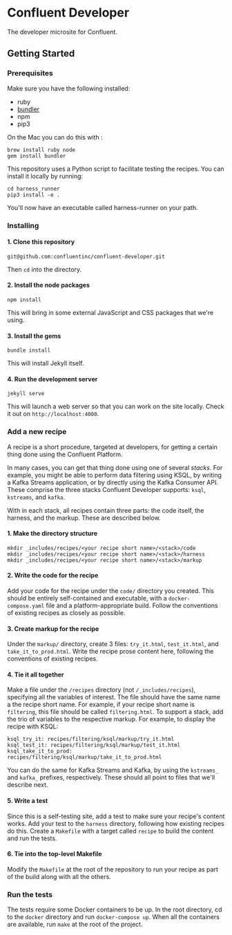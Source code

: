 # Confluent Developer

The developer microsite for Confluent.

## Getting Started

### Prerequisites

Make sure you have the following installed:

- ruby
- [bundler](https://bundler.io/)
- npm
- pip3

On the Mac you can do this with : 

```
brew install ruby node
gem install bundler
```

This repository uses a Python script to facilitate testing the recipes. You can install it locally by running:

```
cd harness_runner
pip3 install -e .
```

You'll now have an executable called harness-runner on your path.

### Installing

#### 1. Clone this repository

```
git@github.com:confluentinc/confluent-developer.git
```

Then `cd` into the directory.

#### 2. Install the node packages

```
npm install
```

This will bring in some external JavaScript and CSS packages that we're using.

#### 3. Install the gems

```
bundle install
```

This will install Jekyll itself.

#### 4. Run the development server

```
jekyll serve
```

This will launch a web server so that you can work on the site locally. Check it out on `http://localhost:4000`.

### Add a new recipe

A recipe is a short procedure, targeted at developers, for getting a certain thing done using the Confluent Platform.

In many cases, you can get that thing done using one of several _stacks_. For example, you might be able to perform data filtering using KSQL, by writing a Kafka Streams application, or by directly using the Kafka Consumer API. These comprise the three stacks Confluent Developer supports: `ksql`, `kstreams`, and `kafka`.

With in each stack, all recipes contain three parts: the code itself, the harness, and the markup. These are described below.

#### 1. Make the directory structure

```
mkdir _includes/recipes/<your recipe short name>/<stack>/code
mkdir _includes/recipes/<your recipe short name>/<stack>/harness
mkdir _includes/recipes/<your recipe short name>/<stack>/markup
```

#### 2. Write the code for the recipe

Add your code for the recipe under the `code/` directory you created. This should be entirely self-contained and executable, with a `docker-compose.yaml` file and a platform-appropriate build. Follow the conventions of existing recipes as closely as possible.

#### 3. Create markup for the recipe

Under the `markup/` directory, create 3 files: `try_it.html`, `test_it.html`, and `take_it_to_prod.html`. Write the recipe prose content here, following the conventions of existing recipes.

#### 4. Tie it all together

Make a file under the `/recipes` directory (not `/_includes/recipes`), specifying all the variables of interest. The file should have the same name a the recipe short name. For example, if your recipe short name is `filtering`, this file should be called `filtering.html`. To support a stack, add the trio of variables to the respective markup. For example, to display the recipe with KSQL:

```
ksql_try_it: recipes/filtering/ksql/markup/try_it.html
ksql_test_it: recipes/filtering/ksql/markup/test_it.html
ksql_take_it_to_prod: recipes/filtering/ksql/markup/take_it_to_prod.html
```

You can do the same for Kafka Streams and Kafka, by using the `kstreams_` and `kafka_` prefixes, respectively. These should all point to files that we'll describe next.

#### 5. Write a test

Since this is a self-testing site, add a test to make sure your recipe's content works. Add your test to the `harness` directory, following how existing recipes do this. Create a `Makefile` with a target called `recipe` to build the content and run the tests.

#### 6. Tie into the top-level Makefile

Modify the `Makefile` at the root of the repository to run your recipe as part of the build along with all the others.

### Run the tests

The tests require some Docker containers to be up. In the root directory, cd to the `docker` directory and run `docker-compose up`. When all the containers are available, run `make` at the root of the project.
